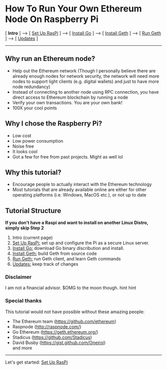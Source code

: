 # How To Run Your Own Ethereum Node On Raspberry Pi
[ **Intro** ] --> [ [Set Up RasPi](pi_setup.md) ] --> [ [Install Go](go_install.md) ] --> [ [Install Geth](geth_install.md) ] --> [ [Run Geth](geth_run.md) ] --> [ [Updates](raspi_updates.md) ]

-----
## Why run an Ethereum node?
- Help out the Ethereum network (Though I personally believe there are already enough nodes for network security, the network will need more nodes to support light clients (e.g. digital wallets) and just to have more node redundancy)
- Instead of connecting to another node using RPC connection, you have direct access to Ethereum blockchain by running a node
- Verify your own transactions. You are your own bank!
- 100X your cool points
## Why I chose the Raspberry Pi?
- Low cost
- Low power consumption
- Noise free
- It looks cool
- Got a few for free from past projects. Might as well lol
## Why this tutorial?
- Encourage people to actually interact with the Ethereum technology
- Most tutorials that are already available online are either for other operating platforms (i.e. Windows, MacOS etc.), or not up to date
## Tutorial Structure
**If you don't have a Raspi and want to install on another Linux Distro, simply skip Step 2**
1. Intro (current page)
2. [Set Up RasPi:](pi_setup.md) set up and configure the Pi as a secure Linux server.
3. [Install Go:](go_install.md) download Go binary discribution and install.
4. [Install Geth:](geth_install.md) build Geth from source code
5. [Run Geth:](geth_run.md) run Geth client, and learn Geth commands
6. [Updates:](raspi_updates.md) keep track of changes
### Disclaimer
I am not a financial advisor. $OMG to the moon though. hint hint

### Special thanks
This tutorial would not have possible without these amazing people:
- The Ethereum team (https://github.com/ethereum)
- Raspnode (http://raspnode.com/)
- Go Ethereum (https://geth.ethereum.org/)
- Stadicus (https://github.com/Stadicus)
- David Busby (https://gist.github.com/Oneiroi)
<br/>and more 
---
Let's get started: [Set Up RasPi](pi_setup.md)
